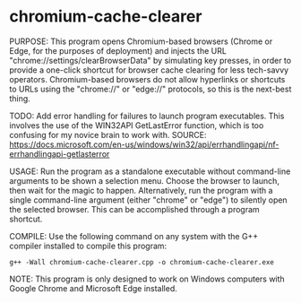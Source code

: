 # chromium-cache-clearer

PURPOSE: This program opens Chromium-based browsers (Chrome or Edge, for the purposes of deployment) and injects the URL "chrome://settings/clearBrowserData" by simulating key presses, in order to provide a one-click shortcut for browser cache clearing for less tech-savvy operators. Chromium-based browsers do not allow hyperlinks or shortcuts to URLs using the "chrome://" or "edge://" protocols, so this is the next-best thing.

TODO: Add error handling for failures to launch program executables. This involves the use of the WIN32API GetLastError function, which is too confusing for my novice brain to work with. SOURCE: https://docs.microsoft.com/en-us/windows/win32/api/errhandlingapi/nf-errhandlingapi-getlasterror

USAGE: Run the program as a standalone executable without command-line arguments to be shown a selection menu. Choose the browser to launch, then wait for the magic to happen. Alternatively, run the program with a single command-line argument (either "chrome" or "edge") to silently open the selected browser. This can be accomplished through a program shortcut.

COMPILE: Use the following command on any system with the G++ compiler installed to compile this program: 
```
g++ -Wall chromium-cache-clearer.cpp -o chromium-cache-clearer.exe
```

NOTE: This program is only designed to work on Windows computers with Google Chrome and Microsoft Edge installed.
